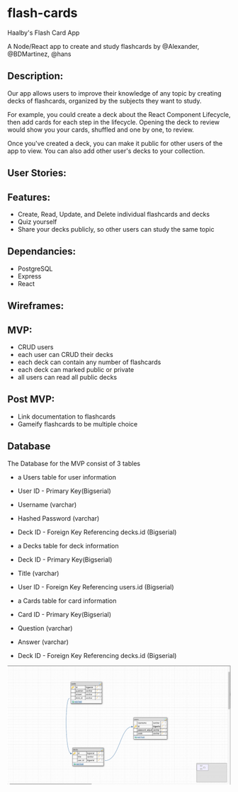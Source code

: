 # flash-cards

Haalby's Flash Card App

A Node/React app to create and study flashcards by @Alexander, @BDMartinez, @hans

## Description:

Our app allows users to improve their knowledge of any topic by creating decks of flashcards, organized by the subjects they want to study.

For example, you could create a deck about the React Component Lifecycle, then add cards for each step in the lifecycle. Opening the deck to review would show you your cards, shuffled and one by one, to review.

Once you've created a deck, you can make it public for other users of the app to view. You can also add other user's decks to your collection.

## User Stories:

## Features:

* Create, Read, Update, and Delete individual flashcards and decks
* Quiz yourself
* Share your decks publicly, so other users can study the same topic

## Dependancies:

* PostgreSQL
* Express
* React

## Wireframes:

## MVP:

* CRUD users
* each user can CRUD their decks
* each deck can contain any number of flashcards
* each deck can marked public or private
* all users can read all public decks

## Post MVP:

* Link documentation to flashcards
* Gameify flashcards to be multiple choice

## Database

The Database for the MVP consist of 3 tables

* a Users table for user information

* User ID - Primary Key(Bigserial)
* Username (varchar)
* Hashed Password (varchar)
* Deck ID - Foreign Key Referencing decks.id (Bigserial)

* a Decks table for deck information

* Deck ID - Primary Key(Bigserial)
* Title (varchar)
* User ID - Foreign Key Referencing users.id (Bigserial)

* a Cards table for card information

* Card ID - Primary Key(Bigserial)
* Question (varchar)
* Answer (varchar)
* Deck ID - Foreign Key Referencing decks.id (Bigserial)

![Alt text](./assets/Project3DB.png)
